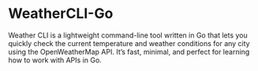 # WeatherCLI-Go
Weather CLI is a lightweight command-line tool written in Go that lets you quickly check the current temperature and weather conditions for any city using the OpenWeatherMap API. It’s fast, minimal, and perfect for learning how to work with APIs in Go.
